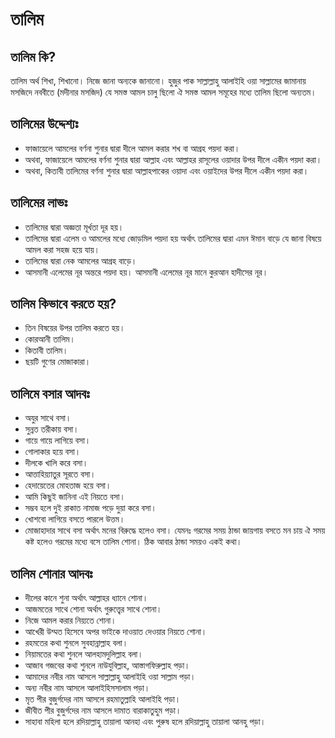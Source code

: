 # **তালিম**
  
## **তালিম কি?**
তালিম অর্থ শিখা, শিখানো। নিজে জানা অন্যকে জানানো। হুজুর পাক সাল্লাল্লাহু আলাইহি ওয়া সাল্লামের জামানায় মসজিদে নববীতে (মদীনার মসজিদ) যে সমস্ত আমল চালু ছিলো ঐ সমস্ত আমল সমূহের মধ্যে তালিম ছিলো অন্যতম। 

## **তালিমের উদ্দেশ্যঃ** 
* ফাজায়েলে আমলের বর্ণনা শুনার দ্বারা দীলে আমল করার শখ বা আগ্রহ পয়দা করা। 
* অথবা, ফাজায়েলে আমলের বর্ণনা শুনার দ্বারা আল্লাহ এবং আল্লাহর রাসূলের ওয়াদার উপর দীলে একীন পয়দা করা। 
* অথবা, কিতাবী তালিমের বর্ণনা শুনার দ্বারা আল্লাহপাকের ওয়াদা এবং ওয়াইদের উপর দীলে একীন পয়দা করা। 

## **তালিমের লাভঃ** 
* তালিমের দ্বারা অজ্ঞতা মূর্খতা দূর হয়। 
* তালিমের দ্বারা এলেম ও আমলের মধ্যে জোড়মিল পয়দা হয় অর্থাৎ তালিমের দ্বারা এমন ঈমান বাড়ে যে জানা বিষয়ে আমল করা সহজ হয়ে যায়। 
* তালিমের দ্বারা নেক আমলের আগ্রহ বাড়ে। 
* আসমানী এলেমের নূর অন্তরে পয়দা হয়। আসমানী এলেমের নূর মানে কুরআন হাদীসের নূর। 

## **তালিম কিভাবে করতে হয়?** 
* তিন বিষয়ের উপর তালিম করতে হয়। 
* কোরআনী তালিম। 
* কিতাবী তালিম। 
* ছয়টি গুণের মোজাকারা। 

## **তালিমে বসার আদবঃ**
* অযুর সাথে বসা। 
* সুন্নত তরীকায় বসা। 
* গায়ে গায়ে লাগিয়ে বসা। 
* গোলাকার হয়ে বসা। 
* দীলকে খালি করে বসা। 
* আত্তাহিয়্যাতুর সূরতে বসা। 
* হেদায়েতের মোহতাজ হয়ে বসা। 
* আমি কিছুই জানিনা এই নিয়তে বসা। 
* সম্ভব হলে দুই রাকাত নামাজ পড়ে দুয়া করে বসা। 
* খোশবো লাগিয়ে বসতে পারলে উত্তম। 
* মোজাহাদার সাথে বসা অর্থাৎ মনের বিরুদ্ধে হলেও বসা। যেমনঃ গরমের সময় ঠান্ডা জায়গায় বসতে মন চায় ঐ সময় কষ্ট হলেও গরমের মধ্যে বসে তালিম শোনা। ঠিক আবার ঠান্ডা সময়ও একই কথা। 

## **তালিম শোনার আদবঃ** 
* দীলের কানে শুনা অর্থাৎ আল্লাহর ধ্যানে শোনা। 
* আজমতের সাথে শোনা অর্থাৎ গুরুত্ত্বের সাথে শোনা। 
* নিজে আমল করার নিয়্যতে শোনা। 
* আখেরী উম্মত হিসেবে অপর ভাইকে দাওয়াত দেওয়ার নিয়তে শোনা। 
* রহমতের কথা শুনলে সুবহান্নাল্লাহ বলা। 
* নিয়ামতের কথা শুনলে আলহামদুলিল্লাহ বলা। 
* আজাব গজবের কথা শুনলে নাউযুবিল্লাহ, আস্তাগফিরুল্লাহ পড়া। 
* আমাদের নবীর নাম আসলে সাল্লাল্লাহু আলাইহি ওয়া সাল্লাম পড়া। 
* অন্য নবীর নাম আসলে আলাইহিসসালাম পড়া। 
* মৃত পীর বুজুর্গদের নাম আসলে রহমাতুল্লাহি আলাইহি পড়া। 
* জীবীত পীর বুজুর্গদের নাম আসলে দামাত বারাকাতুহুম পড়া। 
* সাহাবা মহিলা হলে রদিয়াল্লাহু তায়ালা আনহা এবং পুরুষ হলে রদিয়াল্লাহু তায়ালা আনহু পড়া। 
